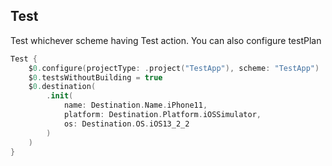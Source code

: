 ## Test

Test whichever scheme having Test action. You can also configure testPlan

```swift
Test {
    $0.configure(projectType: .project("TestApp"), scheme: "TestApp")
    $0.testsWithoutBuilding = true
    $0.destination(
        .init(
            name: Destination.Name.iPhone11,
            platform: Destination.Platform.iOSSimulator,
            os: Destination.OS.iOS13_2_2
        )
    )
}

```